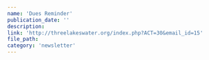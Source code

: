 ```yaml
---
name: 'Dues Reminder'
publication_date: ''
description: 
link: 'http://threelakeswater.org/index.php?ACT=30&email_id=15'
file_path:
category: 'newsletter'
---
```

